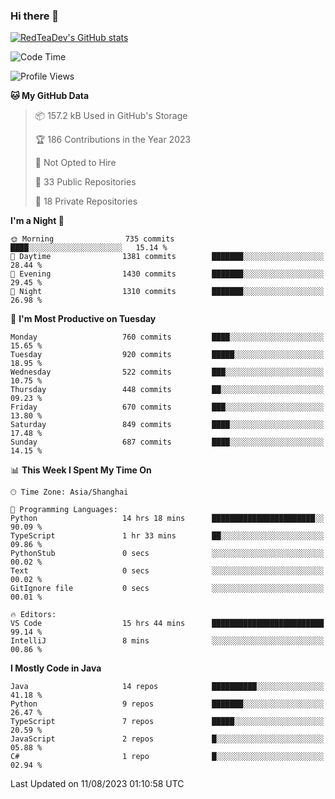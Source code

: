 ### Hi there 👋

<!--
**RedTeaDev/RedTeaDev** is a ✨ _special_ ✨ repository because its `README.md` (this file) appears on your GitHub profile.

Here are some ideas to get you started:

- 🔭 I’m currently working on ...
- 🌱 I’m currently learning ...
- 👯 I’m looking to collaborate on ...
- 🤔 I’m looking for help with ...
- 💬 Ask me about ...
- 📫 How to reach me: ...
- 😄 Pronouns: ...
- ⚡ Fun fact: ...
-->

<!--
[![wakatime](https://wakatime.com/badge/user/6b101ed0-04c0-4490-9283-eb61f2efff96.svg)](https://wakatime.com/@6b101ed0-04c0-4490-9283-eb61f2efff96)
!-->

[![RedTeaDev's GitHub stats](https://github-readme-stats.vercel.app/api?username=RedTeaDev)](https://github.com/anuraghazra/github-readme-stats)
<!--
[![willianrod's wakatime stats](https://github-readme-stats.vercel.app/api/wakatime?username=RedTeaDev)](https://github.com/anuraghazra/github-readme-stats)
!-->
<!--START_SECTION:waka-->
![Code Time](http://img.shields.io/badge/Code%20Time-1%2C584%20hrs%2017%20mins-blue)

![Profile Views](http://img.shields.io/badge/Profile%20Views-1-blue)

**🐱 My GitHub Data** 

> 📦 157.2 kB Used in GitHub's Storage 
 > 
> 🏆 186 Contributions in the Year 2023
 > 
> 🚫 Not Opted to Hire
 > 
> 📜 33 Public Repositories 
 > 
> 🔑 18 Private Repositories 
 > 
**I'm a Night 🦉** 

```text
🌞 Morning                735 commits         ████░░░░░░░░░░░░░░░░░░░░░   15.14 % 
🌆 Daytime                1381 commits        ███████░░░░░░░░░░░░░░░░░░   28.44 % 
🌃 Evening                1430 commits        ███████░░░░░░░░░░░░░░░░░░   29.45 % 
🌙 Night                  1310 commits        ███████░░░░░░░░░░░░░░░░░░   26.98 % 
```
📅 **I'm Most Productive on Tuesday** 

```text
Monday                   760 commits         ████░░░░░░░░░░░░░░░░░░░░░   15.65 % 
Tuesday                  920 commits         █████░░░░░░░░░░░░░░░░░░░░   18.95 % 
Wednesday                522 commits         ███░░░░░░░░░░░░░░░░░░░░░░   10.75 % 
Thursday                 448 commits         ██░░░░░░░░░░░░░░░░░░░░░░░   09.23 % 
Friday                   670 commits         ███░░░░░░░░░░░░░░░░░░░░░░   13.80 % 
Saturday                 849 commits         ████░░░░░░░░░░░░░░░░░░░░░   17.48 % 
Sunday                   687 commits         ████░░░░░░░░░░░░░░░░░░░░░   14.15 % 
```


📊 **This Week I Spent My Time On** 

```text
🕑︎ Time Zone: Asia/Shanghai

💬 Programming Languages: 
Python                   14 hrs 18 mins      ███████████████████████░░   90.09 % 
TypeScript               1 hr 33 mins        ██░░░░░░░░░░░░░░░░░░░░░░░   09.86 % 
PythonStub               0 secs              ░░░░░░░░░░░░░░░░░░░░░░░░░   00.02 % 
Text                     0 secs              ░░░░░░░░░░░░░░░░░░░░░░░░░   00.02 % 
GitIgnore file           0 secs              ░░░░░░░░░░░░░░░░░░░░░░░░░   00.01 % 

🔥 Editors: 
VS Code                  15 hrs 44 mins      █████████████████████████   99.14 % 
IntelliJ                 8 mins              ░░░░░░░░░░░░░░░░░░░░░░░░░   00.86 % 
```

**I Mostly Code in Java** 

```text
Java                     14 repos            ██████████░░░░░░░░░░░░░░░   41.18 % 
Python                   9 repos             ███████░░░░░░░░░░░░░░░░░░   26.47 % 
TypeScript               7 repos             █████░░░░░░░░░░░░░░░░░░░░   20.59 % 
JavaScript               2 repos             █░░░░░░░░░░░░░░░░░░░░░░░░   05.88 % 
C#                       1 repo              █░░░░░░░░░░░░░░░░░░░░░░░░   02.94 % 
```




 Last Updated on 11/08/2023 01:10:58 UTC
<!--END_SECTION:waka-->


